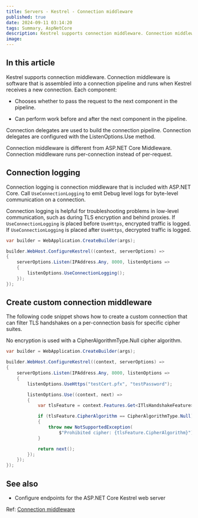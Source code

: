 ```yaml
---
title: Servers - Kestrel - Connection middleware
published: true
date: 2024-09-11 03:14:20
tags: Summary, AspNetCore
description: Kestrel supports connection middleware. Connection middleware is software that is assembled into a connection pipeline and runs when Kestrel receives a new connection. Each component:
image:
---
```


## In this article

Kestrel supports connection middleware. Connection middleware is software that is assembled into a connection pipeline and runs when Kestrel receives a new connection. Each component:

- Chooses whether to pass the request to the next component in the pipeline.

- Can perform work before and after the next component in the pipeline.

Connection delegates are used to build the connection pipeline. Connection delegates are configured with the ListenOptions.Use method.

Connection middleware is different from ASP.NET Core Middleware. Connection middleware runs per-connection instead of per-request.

## Connection logging

Connection logging is connection middleware that is included with ASP.NET Core. Call ```UseConnectionLogging``` to emit Debug level logs for byte-level communication on a connection.

Connection logging is helpful for troubleshooting problems in low-level communication, such as during TLS encryption and behind proxies. If ```UseConnectionLogging``` is placed before ```UseHttps```, encrypted traffic is logged. If ```UseConnectionLogging``` is placed after ```UseHttps```, decrypted traffic is logged.

```csharp
var builder = WebApplication.CreateBuilder(args);

builder.WebHost.ConfigureKestrel((context, serverOptions) =>
{
    serverOptions.Listen(IPAddress.Any, 8000, listenOptions =>
    {
        listenOptions.UseConnectionLogging();
    });
});
```

## Create custom connection middleware

The following code snippet shows how to create a custom connection that can filter TLS handshakes on a per-connection basis for specific cipher suites.

No encryption is used with a CipherAlgorithmType.Null cipher algorithm.

```csharp
var builder = WebApplication.CreateBuilder(args);

builder.WebHost.ConfigureKestrel((context, serverOptions) =>
{
    serverOptions.Listen(IPAddress.Any, 8000, listenOptions =>
    {
        listenOptions.UseHttps("testCert.pfx", "testPassword");

        listenOptions.Use((context, next) =>
        {
            var tlsFeature = context.Features.Get<ITlsHandshakeFeature>()!;

            if (tlsFeature.CipherAlgorithm == CipherAlgorithmType.Null)
            {
                throw new NotSupportedException(
                    $"Prohibited cipher: {tlsFeature.CipherAlgorithm}");
            }

            return next();
        });
    });
});
```

## See also

- Configure endpoints for the ASP.NET Core Kestrel web server

Ref: [Connection middleware](https://learn.microsoft.com/en-us/aspnet/core/fundamentals/servers/kestrel/connection-middleware?view=aspnetcore-8.0)